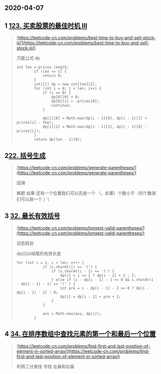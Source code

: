 ## 2020-04-07

## 1 [123. 买卖股票的最佳时机 III](https://leetcode-cn.com/problems/best-time-to-buy-and-sell-stock-iii/)

> [https://leetcode-cn.com/problems/best-time-to-buy-and-sell-stock-iii/](https://leetcode-cn.com/problems/best-time-to-buy-and-sell-stock-iii/)
>
> 万能公式 dp
>
> ```
> int len = prices.length;
>         if (len <= 1) {
>             return 0;
>         }
>         int[][] dp = new int[len][2];
>         for (int i = 0; i < len; i++) {
>             if (i == 0) {
>                 dp[0][0] = 0;
>                 dp[0][1] = -prices[0];
>                 continue;
>             }
>
>             dp[i][0] = Math.max(dp[i - 1][0], dp[i - 1][1] + prices[i] - fee);
>             dp[i][1] = Math.max(dp[i - 1][1], dp[i - 1][0] - prices[i]);
>         }
>         return dp[len - 1][0];
> ```

## 2[22. 括号生成](https://leetcode-cn.com/problems/generate-parentheses/)

> [https://leetcode-cn.com/problems/generate-parentheses/](https://leetcode-cn.com/problems/generate-parentheses/)
>
> 回溯
>
> 解题 如果 还有一个位置我们可以先放一个 （，如果）个数小于（的个数我们可以放一个 ）\

## 3 [32. 最长有效括号](https://leetcode-cn.com/problems/longest-valid-parentheses/)

> [https://leetcode-cn.com/problems/longest-valid-parentheses/](https://leetcode-cn.com/problems/longest-valid-parentheses/)
>
> 动态规划
>
> dp\[i\]以i结尾的有效长度
>
> ```
> for (int i = 1; i < len; i++) {
>             if (s.charAt(i) == ')') {
>                 if (s.charAt(i - 1) == '(') {
>                     dp[i] = i >= 2 ? dp[i - 2] + 2 : 2;
>                 } else if (i - dp[i - 1] - 1 >= 0 && s.charAt(i - dp[i - 1] - 1) == '(' ) {
>                     int pre = i - dp[i - 1] - 2 >= 0 ? dp[i - dp[i - 1] - 2] : 0;
>                     dp[i] = dp[i - 1] + pre + 2;
>                 }
>             }
>
>             ans = Math.max(ans, dp[i]);
>         }
> ```

## 4 [34. 在排序数组中查找元素的第一个和最后一个位置](https://leetcode-cn.com/problems/find-first-and-last-position-of-element-in-sorted-array/)

> [https://leetcode-cn.com/problems/find-first-and-last-position-of-element-in-sorted-array/](https://leetcode-cn.com/problems/find-first-and-last-position-of-element-in-sorted-array/)
>
> 利用二分查找 寻找 左届和右届



